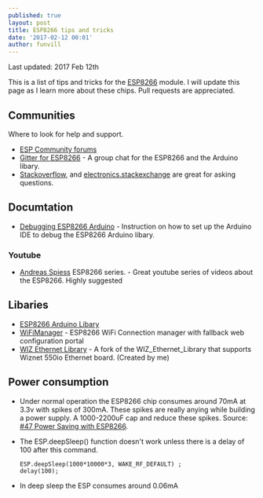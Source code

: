 ```yaml
---
published: true
layout: post
title: ESP8266 tips and tricks
date: '2017-02-12 00:01'
author: funvill
---
```


Last updated: 2017 Feb 12th 

This is a list of tips and tricks for the [ESP8266](https://en.wikipedia.org/wiki/ESP8266) module. I will update this page as I learn more about these chips. Pull requests are appreciated.

## Communities
Where to look for help and support. 

- [ESP Community forums](http://www.esp8266.com/viewforum.php?f=25) 
- [Gitter for ESP8266](https://gitter.im/esp8266/Arduino) - A group chat for the ESP8266 and the Arduino libary. 
- [Stackoverflow](https://stackoverflow.com/questions/tagged/esp8266), and [electronics.stackexchange](https://electronics.stackexchange.com/questions/tagged/esp8266) are great for asking questions. 

## Documtation 

- [Debugging ESP8266 Arduino](https://github.com/esp8266/Arduino/blob/master/doc/Troubleshooting/debugging.md) - Instruction on how to set up the Arduino IDE to debug the ESP8266 Arduino libary. 

### Youtube 

- [Andreas Spiess](https://www.youtube.com/playlist?list=PL3XBzmAj53Rlu3Byy_GkqG6b-nwEpWku0) ESP8266 series. - Great youtube series of videos about the ESP8266. Highly suggested

## Libaries 

- [ESP8266 Arduino Libary](https://github.com/esp8266/Arduino)
- [WiFiManager](https://github.com/tzapu/WiFiManager) - ESP8266 WiFi Connection manager with fallback web configuration portal
- [WIZ Ethernet Library](https://github.com/funvill/WIZ_Ethernet_Library) - A fork of the WIZ_Ethernet_Library that supports Wiznet 550io Ethernet board. (Created by me)

## Power consumption 

- Under normal operation the ESP8266 chip consumes around 70mA at 3.3v with spikes of 300mA. These spikes are really anying while building a power supply. A 1000-2200uF cap and reduce these spikes. Source: [#47 Power Saving with ESP8266](https://www.youtube.com/watch?v=6SdyImetbp8). 
- The ESP.deepSleep() function doesn't work unless there is a delay of 100 after this command. 
  
  ~~~~
  ESP.deepSleep(1000*10000*3, WAKE_RF_DEFAULT) ; 
  delay(100); 
  ~~~~
  
- In deep sleep the ESP consumes around 0.06mA

